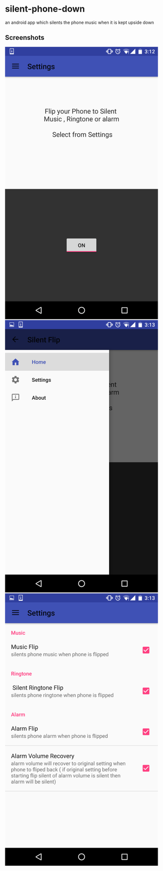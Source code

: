 # silent-phone-down
an android app which silents the phone music when it is kept upside down 
## Screenshots 
![home Screen](/shots/home.png)
![navigation drawer](/shots/navigation.png)
![options screen](/shots/options.png)
